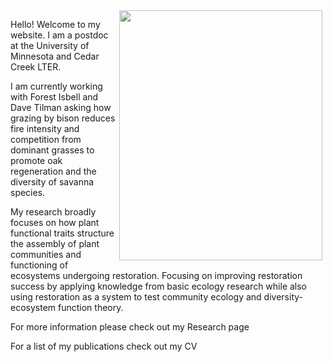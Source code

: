 <img align="right" height="400" width="325" hspace="5" src="images/Zirbel_4.jpg">

Hello! Welcome to my website. I am a postdoc at the University of Minnesota and Cedar Creek LTER.

I am currently working with Forest Isbell and Dave Tilman asking how grazing by bison reduces fire intensity and competition from
dominant grasses to promote oak regeneration and the diversity of savanna species.

My research broadly focuses on how plant functional traits structure the assembly of plant communities and functioning of ecosystems
undergoing restoration. Focusing on improving restoration success by applying knowledge from basic ecology research while also
using restoration as a system to test community ecology and diversity-ecosystem function theory. 

For more information please check out my Research page

For a list of my publications check out my CV
